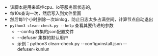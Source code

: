 * 该脚本是用来监控cpu、io等服务器状态的,
* 每10s查询一次，然后写入到文件里面
* 然后每1个小时删除一次binlog，防止日志太多占满空间，计算节点自动退出
* `python3 clean-check.py --help` 查看其要传递的参数
  * --config 群集的json配置文件
  * --defuser 集群的默认用户
  * 示例：python3 clean-check.py --config=install.json --defuser=kunlun
